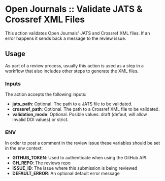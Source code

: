 # Open Journals :: Validate JATS & Crossref XML Files

This action validates Open Journals' JATS and Crossref XML files. If an error happens it sends back a message to the review issue.


## Usage

As part of a review process, usually this action is used as a step in a workflow that also includes other steps to generate the XML files.

### Inputs

The action accepts the following inputs:

- **jats_path**: Optional. The path to a JATS file to be validated.
- **crossref_path**: Optional. The path to a Crossref XML file to be validated.
- **validation_mode**: Optional. Posible values: draft (defaut, will allow invalid DOI values) or strict.


### ENV

In order to post a comment in the review issue these variables should be set in the env context:

- **GITHUB_TOKEN**: Used to authenticate when using the GitHub API
- **GH_REPO**: The reviews repo
- **ISSUE_ID**: The issue where this submission is being reviewed
- **DEFAULT_ERROR**: An optional default error message
